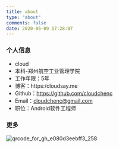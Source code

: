 ```yaml
---
title: about
type: "about"
comments: false
date: 2020-06-09 17:28:07
---
```


### 个人信息

+ cloud
+ 本科-郑州航空工业管理学院
+ 工作年限：5年
+ 博客：https:/cloudsay.me
+ Github：https://github.com/cloudchenc
+ Email：cloudchenc@gmail.com
+ 职位：Android软件工程师

### 更多

![qrcode_for_gh_e080d3eebff3_258](https://tva4.sinaimg.cn/large/d7f9b0f4gy1gp2y1oplmxj2076076jru.jpg)
